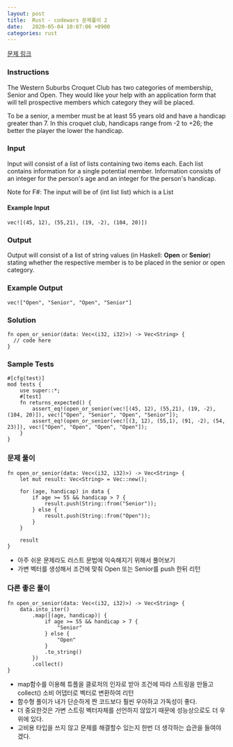 ```yaml
---
layout: post
title:  Rust - codewars 문제풀이 2
date:   2020-05-04 10:07:06 +0900
categories: rust
---
```

[문제 링크](https://www.codewars.com/kata/5502c9e7b3216ec63c0001aa/train/rust)

### Instructions
The Western Suburbs Croquet Club has two categories of membership, Senior and Open. They would like your help with an application form that will tell prospective members which category they will be placed.

To be a senior, a member must be at least 55 years old and have a handicap greater than 7. In this croquet club, handicaps range from -2 to +26; the better the player the lower the handicap.

### Input
Input will consist of a list of lists containing two items each. Each list contains information for a single potential member. Information consists of an integer for the person's age and an integer for the person's handicap.

Note for F#: The input will be of (int list list) which is a List<List>

#### Example Input
```vec![(45, 12), (55,21), (19, -2), (104, 20)])```

### Output
Output will consist of a list of string values (in Haskell: **Open** or **Senior**) stating whether the respective member is to be placed in the senior or open category.

### Example Output
```vec!["Open", "Senior", "Open", "Senior"]```

### Solution
```
fn open_or_senior(data: Vec<(i32, i32)>) -> Vec<String> {
  // code here
}
```

### Sample Tests
```
#[cfg(test)]
mod tests {
    use super::*;
    #[test]
    fn returns_expected() {
        assert_eq!(open_or_senior(vec![(45, 12), (55,21), (19, -2), (104, 20)]), vec!["Open", "Senior", "Open", "Senior"]);
        assert_eq!(open_or_senior(vec![(3, 12), (55,1), (91, -2), (54, 23)]), vec!["Open", "Open", "Open", "Open"]);
    }
}
```

### 문제 풀이
```
fn open_or_senior(data: Vec<(i32, i32)>) -> Vec<String> {
    let mut result: Vec<String> = Vec::new();

    for (age, handicap) in data {
        if age >= 55 && handicap > 7 {
            result.push(String::from("Senior"));
        } else {
            result.push(String::from("Open"));
        }
    }

    result
}
```
- 아주 쉬운 문제라도 러스트 문법에 익숙해지기 위해서 풀어보기
- 가변 벡터를 생성해서 조건에 맞춰 Open 또는 Senior를 push 한뒤 리턴

### 다른 좋은 풀이
```
fn open_or_senior(data: Vec<(i32, i32)>) -> Vec<String> {
    data.into_iter()
        .map(|(age, handicap)| {
            if age >= 55 && handicap > 7 {
                "Senior"
            } else {
                "Open"
            }
            .to_string()
        })
        .collect()
}
```
- map함수를 이용해 튜플을 클로저의 인자로 받아 조건에 따라 스트링을 만들고 collect() 소비 어댑터로 벡터로 변환하여 리턴
- 함수형 풀이가 내가 단순하게 짠 코드보다 훨씬 우아하고 가독성이 좋다.
- 더 중요한것은 가변 스트링 벡터자체를 선언하지 않았기 때문에 성능상으로도 더 우위에 있다.
- 고비용 타입을 쓰지 않고 문제를 해결할수 있는지 한번 더 생각하는 습관을 들여야 겠다.

